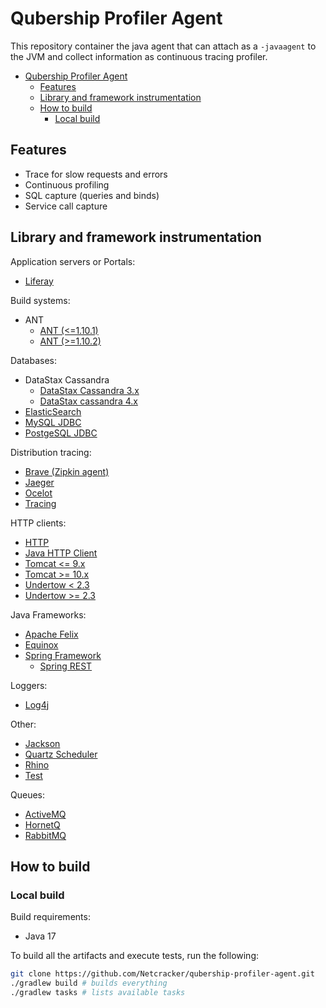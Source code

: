 # Qubership Profiler Agent

This repository container the java agent that can attach as a `-javaagent` to the JVM and collect information
as continuous tracing profiler.

* [Qubership Profiler Agent](#qubership-profiler-agent)
  * [Features](#features)
  * [Library and framework instrumentation](#library-and-framework-instrumentation)
  * [How to build](#how-to-build)
    * [Local build](#local-build)

## Features

* Trace for slow requests and errors
* Continuous profiling
* SQL capture (queries and binds)
* Service call capture

## Library and framework instrumentation

Application servers or Portals:

* [Liferay](plugins/liferay)

Build systems:

* ANT
  * [ANT (<=1.10.1)](plugins/ant)
  * [ANT (>=1.10.2)](plugins/ant_1102)

Databases:

* DataStax Cassandra
  * [DataStax Cassandra 3.x](plugins/cassandra)
  * [DataStax cassandra 4.x](plugins/cassandra4)
* [ElasticSearch](plugins/elasticsearch)
* [MySQL JDBC](plugins/mysql)
* [PostgeSQL JDBC](plugins/postgresql)

Distribution tracing:

* [Brave (Zipkin agent)](plugins/brave)
* [Jaeger](plugins/jaeger)
* [Ocelot](plugins/ocelot)
* [Tracing](plugins/tracing)

HTTP clients:

* [HTTP](plugins/http)
* [Java HTTP Client](plugins/java_http_client)
* [Tomcat <= 9.x](plugins/tomcat_http)
* [Tomcat >= 10.x](plugins/tomcat10_http)
* [Undertow < 2.3](plugins/undertow_http)
* [Undertow >= 2.3](plugins/undertow23_http)

Java Frameworks:

* [Apache Felix](plugins/apache_felix)
* [Equinox](plugins/equinox)
* [Spring Framework](plugins/spring)
  * [Spring REST](plugins/springrest)

Loggers:

* [Log4j](plugins/log4j_enhancer)

Other:

* [Jackson](plugins/jackson)
* [Quartz Scheduler](plugins/quartz)
* [Rhino](plugins/rhino)
* [Test](plugins/test)

Queues:

* [ActiveMQ](plugins/activemq)
* [HornetQ](plugins/hornetq)
* [RabbitMQ](plugins/rabbitmq)

## How to build

### Local build

Build requirements:

* Java 17

To build all the artifacts and execute tests, run the following:

```bash
git clone https://github.com/Netcracker/qubership-profiler-agent.git
./gradlew build # builds everything
./gradlew tasks # lists available tasks
```
